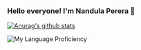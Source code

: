 ### Hello everyone! I'm Nandula Perera 👋

[![Anurag's github stats](https://github-readme-stats.vercel.app/api?username=nandulaperera&show_icons=true&bg_color=000000&text_color=FFFFFF)](https://github.com/anuraghazra/github-readme-stats)

![My Language Proficiency](https://github-readme-stats.vercel.app/api/top-langs/?username=nandulaperera&layout=compact)
<!--
**nandulaperera/nandulaperera** is a ✨ _special_ ✨ repository because its `README.md` (this file) appears on your GitHub profile.

Here are some ideas to get you started:

- 🔭 I’m currently working on ...
- 🌱 I’m currently learning ...
- 👯 I’m looking to collaborate on ...
- 🤔 I’m looking for help with ...
- 💬 Ask me about ...
- 📫 How to reach me: ...
- 😄 Pronouns: ...
- ⚡ Fun fact: ...
-->
